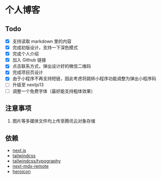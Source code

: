 # 个人博客

## Todo

- [x] 支持读取 markdown 里的内容
- [x] 完成初版设计，支持一下深色模式
- [x] 完成个人介绍
- [x] 加入 Github 链接
- [x] 点击联系方式，弹出设计好的微信二维码
- [x] 完成项目页设计
- [x] 由于小程序不再支持短链，因此考虑将跳转小程序功能调整为弹出小程序码
- [ ] 升级至 nextjs13
- [ ] 调整一个免费字体（最好能支持粗体效果）

## 注意事项

1. 图片等多媒体文件均上传至腾讯云对象存储

## 依赖

- [next.js](http://nextjs.com/)
- [tailwindcss](https://github.com/tailwindlabs/tailwindcss/releases)
- [tailwindcss/typography](https://tailwindcss.com/docs/typography-plugin)
- [next-mdx-remote](https://github.com/hashicorp/next-mdx-remote)
- [heroicon](https://heroicons.com/)
